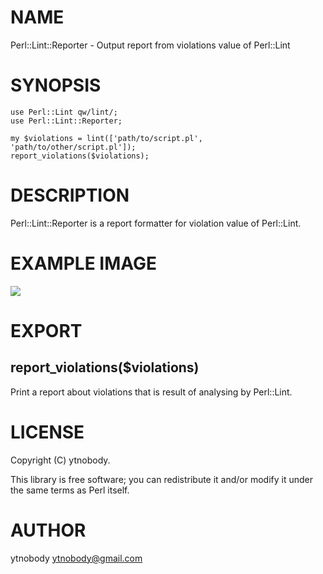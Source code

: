 # NAME

Perl::Lint::Reporter - Output report from violations value of Perl::Lint

# SYNOPSIS

    use Perl::Lint qw/lint/;
    use Perl::Lint::Reporter;
    
    my $violations = lint(['path/to/script.pl', 'path/to/other/script.pl']);
    report_violations($violations);

# DESCRIPTION

Perl::Lint::Reporter is a report formatter for violation value of Perl::Lint.

# EXAMPLE IMAGE

<div>
    <img src="http://i.gyazo.com/23068bb9942ff9a9700f0bcc6fb14cfb.png">
</div>

# EXPORT

## report\_violations($violations)

Print a report about violations that is result of analysing by Perl::Lint.

# LICENSE

Copyright (C) ytnobody.

This library is free software; you can redistribute it and/or modify
it under the same terms as Perl itself.

# AUTHOR

ytnobody <ytnobody@gmail.com>
